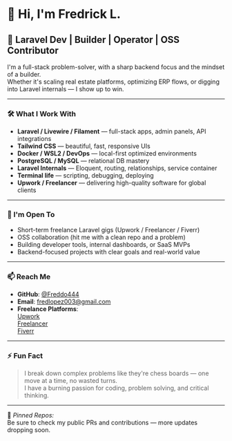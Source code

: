 # 👋 Hi, I'm Fredrick L.

## 🚀 Laravel Dev | Builder | Operator | OSS Contributor

I'm a full-stack problem-solver, with a sharp backend focus and the mindset of a builder.  
Whether it's scaling real estate platforms, optimizing ERP flows, or digging into Laravel internals — I show up to win.

---

### 🛠️ What I Work With

- **Laravel / Livewire / Filament** — full-stack apps, admin panels, API integrations
- **Tailwind CSS** — beautiful, fast, responsive UIs
- **Docker / WSL2 / DevOps** — local-first optimized environments
- **PostgreSQL / MySQL** — relational DB mastery
- **Laravel Internals** — Eloquent, routing, relationships, service container
- **Terminal life** — scripting, debugging, deploying
- **Upwork / Freelancer** — delivering high-quality software for global clients

---

### 💼 I'm Open To

- Short-term freelance Laravel gigs (Upwork / Freelancer / Fiverr)
- OSS collaboration (hit me with a clean repo and a problem)
- Building developer tools, internal dashboards, or SaaS MVPs
- Backend-focused projects with clear goals and real-world value

---

### 📫 Reach Me

- **GitHub**: [@Freddo444](https://github.com/Freddo444)
- **Email**: [fredlopez003@gmail.com](mailto:fredlopez003@gmail.com)
- **Freelance Platforms**:  
  [Upwork](https://www.upwork.com/freelancers/~01be9cf7cba8078d3d?mp_source=share)  
  [Freelancer](https://www.freelancer.com/u/fredlopez003?sb=t)  
  [Fiverr](https://www.fiverr.com/s/EgpBab9)

---

### ⚡ Fun Fact

> I break down complex problems like they're chess boards — one move at a time, no wasted turns.  
> I have a burning passion for coding, problem solving, and critical thinking.

---

📌 *Pinned Repos:*  
Be sure to check my public PRs and contributions — more updates dropping soon.
